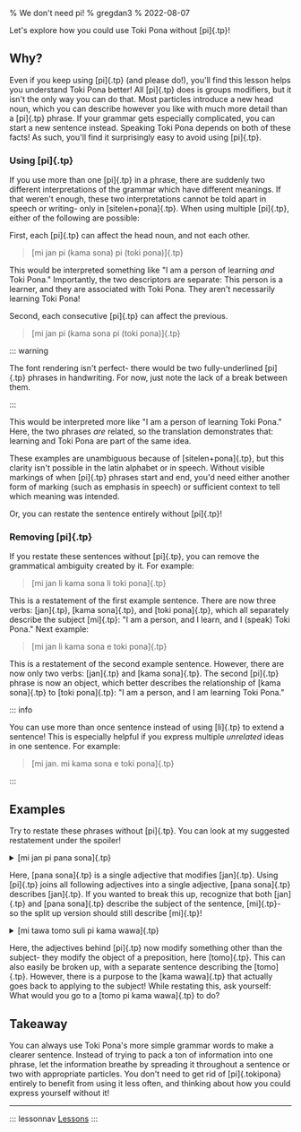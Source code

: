 % We don't need pi!
% gregdan3
% 2022-08-07

Let's explore how you could use Toki Pona without [pi]{.tp}!

## Why?

 Even
if you keep using [pi]{.tp} (and please do!), you'll find this lesson helps
you understand Toki Pona better!
All [pi]{.tp} does is groups modifiers, but it isn't the only way you can do that. Most particles introduce a new head noun, which you can describe however you like with much more detail than a [pi]{.tp} phrase. If your grammar gets especially complicated, you can start a new sentence instead.
Speaking Toki Pona depends on both of these facts! As such, you'll find it surprisingly easy to avoid using [pi]{.tp}.


### Using [pi]{.tp}

If you use more than one [pi]{.tp} in a phrase, there are suddenly two different interpretations of the grammar which have different meanings. If that weren't enough, these two interpretations cannot be told apart in speech or writing- only in [sitelen+pona]{.tp}. When using multiple [pi]{.tp}, either of the following are possible:


First, each [pi]{.tp} can affect the head noun, and not each other.

> [mi jan pi (kama sona) pi (toki pona)]{.tp} 


This would be interpreted something like "I am a person of learning _and_ Toki Pona."
Importantly, the two descriptors are separate: This person is a learner, and they are
associated with Toki Pona. They aren't necessarily learning Toki Pona!

Second, each consecutive [pi]{.tp} can affect the previous.

> [mi jan pi (kama sona pi (toki pona)]{.tp}

::: warning

The font rendering isn't perfect- there would be two fully-underlined [pi]{.tp}
phrases in handwriting. For now, just note the lack of a break between them.

:::

This would be interpreted more like "I am a person of learning Toki Pona." Here, the two
phrases *are* related, so the translation demonstrates that: learning and Toki Pona are
part of the same idea. 

These examples are unambiguous because of [sitelen+pona]{.tp}, but this clarity isn't possible in the latin alphabet or in speech. Without visible markings of when [pi]{.tp} phrases start and end, you'd need either another form of marking (such as emphasis in speech) or sufficient context to tell which meaning was intended.

Or, you can restate the sentence entirely without [pi]{.tp}!

### Removing [pi]{.tp}

If you restate these sentences without [pi]{.tp}, you can remove the
grammatical ambiguity created by it. For example:

> [mi jan li kama sona li toki pona]{.tp}

This is a restatement of the first example sentence. There are now three verbs:
[jan]{.tp}, [kama sona]{.tp}, and [toki pona]{.tp}, which all
separately describe the subject [mi]{.tp}: "I am a person, and I learn, and I
(speak) Toki Pona." Next example:

> [mi jan li kama sona e toki pona]{.tp}

This is a restatement of the second example sentence. However, there are now only two
verbs: [jan]{.tp} and [kama sona]{.tp}. The second [pi]{.tp} phrase
is now an object, which better describes the relationship of [kama sona]{.tp}
to [toki pona]{.tp}: "I am a person, and I am learning Toki Pona."

::: info

You can use more than once sentence instead of using [li]{.tp} to extend a
sentence! This is especially helpful if you express multiple *unrelated* ideas in one
sentence. For example:

> [mi jan. mi kama sona e toki pona]{.tp}

:::

## Examples

Try to restate these phrases without [pi]{.tp}. You can look at my suggested restatement under the spoiler!

<details><summary> [mi jan pi pana sona]{.tp} </summary>

- [mi jan li mi pana e sona.]{.tp}
- [mi jan. mi pana e sona.]{.tp}

::: info

Even though this example didn't have two [pi]{.tp} phrases, I still recommend
using [e]{.tp} here. Just like the walkthrough example with nested [pi]{.tp}
phrases, the intent of the sentnece is more clear when using appropriate grammar!

:::

</details>

Here, [pana sona]{.tp} is a single adjective that modifies [jan]{.tp}. Using [pi]{.tp} joins all following adjectives into a single adjective, [pana sona]{.tp} describes [jan]{.tp}. If you wanted to break this up, recognize that both [jan]{.tp} and [pana sona]{.tp} describe the subject of the sentence, [mi]{.tp}- so the split up version should still describe [mi]{.tp}!

<details><summary> [mi tawa tomo suli pi kama wawa]{.tp} </summary>

- [mi tawa tomo suli li kama wawa lon tomo ni]{.tp}
- [mi tawa tomo suli li kama wawa lon ona]{.tp}
- [mi tawa tomo suli. tomo ni la mi kama wawa]{.tp}
- [mi tawa tomo suli la mi kama wawa]{.tp}

</details>

Here, the adjectives behind [pi]{.tp} now modify something other than the subject- they modify the object of a preposition, here [tomo]{.tp}. This can also easily be broken up, with a separate sentence describing the [tomo]{.tp}. However, there is a purpose to the [kama wawa]{.tp} that actually goes back to applying to the subject! While restating this, ask yourself: What would you go to a [tomo pi kama wawa]{.tp} to do?

## Takeaway

You can always use Toki Pona's more simple grammar 
words to make a clearer sentence. Instead of trying to pack a ton of information into
one phrase, let the information breathe by spreading it throughout a sentence or two
with appropriate particles. You don't need to get rid of [pi]{.tokipona} entirely to
benefit from using it less often, and thinking about how you could express yourself
without it!


--- 


::: lessonnav
[Lessons](/sona)
:::
